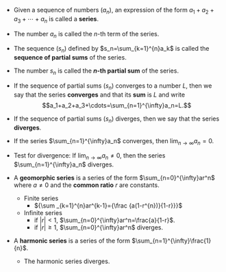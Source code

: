 
- Given a sequence of numbers $(a_{n})$, an expression of the form $a_1+a_2+a_3+\cdots+a_n$ is called a **series**.
- The number $a_n$ is called the $n$-th term of the series.
- The sequence $(s_n)$ defined by $s_n=\sum_{k=1}^{n}a_k$ is called the **sequence of partial sums** of the series.
- The number $s_n$ is called the **$n$-th partial sum** of the series.
- If the sequence of partial sums $(s_n)$ converges to a number $L$, then we say that the series **converges** and that its **sum** is $L$ and write $$a_1+a_2+a_3+\cdots=\sum_{n=1}^{\infty}a_n=L.$$
- If the sequence of partial sums $(s_n)$ diverges, then we say that the series **diverges**.




- If the series $\sum_{n=1}^{\infty}a_n$ converges, then $\displaystyle\lim_{n\to\infty}a_n=0$.
- Test for divergence: If $\displaystyle\lim_{n\to\infty}a_n\neq0$, then the series $\sum_{n=1}^{\infty}a_n$ diverges.




- A **geomorphic series** is a series of the form $\sum_{n=0}^{\infty}ar^n$ where $a\neq0$ and the **common ratio** $r$ are constants.
	- Finite series
		-  ${\sum _{k=1}^{n}ar^{k-1}={\frac {a(1-r^{n})}{1-r}}}$
	- Infinite series
		- if $|r|<1$, $\sum_{n=0}^{\infty}ar^n=\frac{a}{1-r}$.
		- if $|r|\geq1$, $\sum_{n=0}^{\infty}ar^n$ diverges.
- A **harmonic series** is a series of the form $\sum_{n=1}^{\infty}\frac{1}{n}$.
  - The harmonic series diverges.